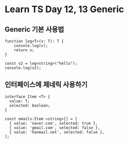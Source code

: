 # Learn TS Day 12, 13 Generic

## Generic 기본 사용법

```
function log<T>(v: T): T {
    console.log(v);
    return v;
}

const v2 = log<string>("hello");
console.log(v2);
```

## 인터페이스에 제네릭 사용하기

```
interface Item <T> {
  value: T;
  selected: boolean;
}

const emails:Item <string>[] = [
  { value: 'naver.com', selected: true },
  { value: 'gmail.com', selected: false },
  { value: 'hanmail.net', selected: false },
];

```
